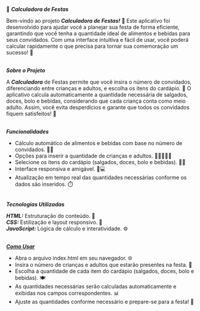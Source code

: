 🎉 ***Calculadora de Festas*** <br>

Bem-vindo ao projeto ***Calculadora de Festas!*** 🎈 Este aplicativo foi desenvolvido para ajudar você a planejar sua festa de forma eficiente, garantindo que você tenha a quantidade ideal de alimentos e bebidas para seus convidados.
Com uma interface intuitiva e fácil de usar, você poderá calcular rapidamente o que precisa para tornar sua comemoração um sucesso! 🥳<br><br>

***Sobre o Projeto***<br>

A ***Calculadora*** de Festas permite que você insira o número de convidados, diferenciando entre crianças e adultos, e escolha os itens do cardápio. 🍰 O aplicativo calcula automaticamente a quantidade necessária de salgados, doces,
bolo e bebidas, considerando que cada criança conta como meio adulto. Assim, você evita desperdícios e garante que todos os convidados fiquem satisfeitos! 🎊<br><br>

***Funcionalidades***<br>

- Cálculo automático de alimentos e bebidas com base no número de convidados. 🍕🥤
- Opções para inserir a quantidade de crianças e adultos. 👶👨‍👩‍👧‍👦
- Selecione os itens do cardápio (salgados, doces, bolo e bebidas). 🍩🍰
- Interface responsiva e amigável. 📱💻
- Atualização em tempo real das quantidades necessárias conforme os dados são inseridos. ⏱️<br><br>

***Tecnologias Utilizadas***<br>

***HTML:*** Estruturação do conteúdo. 📄<br>
***CSS:*** Estilização e layout responsivo. 🎨<br>
***JavaScript:*** Lógica de cálculo e interatividade. ⚙️<br><br>

***<u>Como Usar</u>***<br>

- Abra o arquivo index.html em seu navegador. 🌐<br>
- Insira o número de crianças e adultos que estarão presentes na festa. 🎈<br>
- Escolha a quantidade de cada item do cardápio (salgados, doces, bolo e bebidas). 🍽️<br>
- As quantidades necessárias serão calculadas automaticamente e exibidas nos campos correspondentes. 📊<br>
- Ajuste as quantidades conforme necessário e prepare-se para a festa! 🎊
